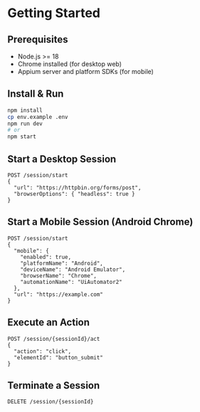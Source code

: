 # Getting Started

## Prerequisites
- Node.js >= 18
- Chrome installed (for desktop web)
- Appium server and platform SDKs (for mobile)

## Install & Run
```bash
npm install
cp env.example .env
npm run dev
# or
npm start
```

## Start a Desktop Session
```http
POST /session/start
{
  "url": "https://httpbin.org/forms/post",
  "browserOptions": { "headless": true }
}
```

## Start a Mobile Session (Android Chrome)
```http
POST /session/start
{
  "mobile": {
    "enabled": true,
    "platformName": "Android",
    "deviceName": "Android Emulator",
    "browserName": "Chrome",
    "automationName": "UiAutomator2"
  },
  "url": "https://example.com"
}
```

## Execute an Action
```http
POST /session/{sessionId}/act
{
  "action": "click",
  "elementId": "button_submit"
}
```

## Terminate a Session
```http
DELETE /session/{sessionId}
```
